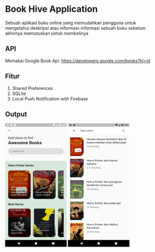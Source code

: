 # Book Hive Application

Sebuah aplikasi buku online yang memudahkan pengguna untuk mengetahui deskripsi atau informasi-informasi sebuah buku sebelum akhirnya memutuskan untuk membelinya

## API
Memakai Google Book Api: https://developers.google.com/books?hl=id

## Fitur
1. Shared Preferences
2. SQLite
3. Local Push Notification with Firebase

## Output
<img src="https://github.com/nauswyn/Project-App-Bookhive/blob/main/Screenshot_1684187950.png" data-canonical-src="https://gyazo.com/eb5c5741b6a9a16c692170a41a49c858.png" width="200" height="400" />
<img src="https://github.com/nauswyn/Project-App-Bookhive/blob/main/Screenshot_1683250752.png" data-canonical-src="https://gyazo.com/eb5c5741b6a9a16c692170a41a49c858.png" width="200" height="400" />

